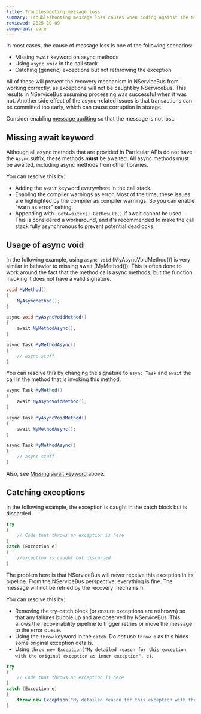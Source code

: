 ```yaml
---
title: Troubleshooting message loss
summary: Troubleshooting message loss causes when coding against the NServiceBus API
reviewed: 2025-10-09
component: core
---
```

In most cases, the cause of message loss is one of the following scenarios:

- Missing `await` keyword on async methods
- Using `async void` in the call stack
- Catching (generic) exceptions but not rethrowing the exception

All of these will prevent the recovery mechanism in NServiceBus from working correctly, as exceptions will not be caught by NServiceBus. This results in NServiceBus assuming processing was successful when it was not. Another side effect of the async-related issues is that transactions can be committed too early, which can cause corruption in storage.

Consider enabling [message auditing](/nservicebus/operations/auditing.md) so that the message is not lost.

## Missing await keyword

Although all async methods that are provided in Particular APIs do not have the `Async` suffix, these methods **must** be awaited. All async methods must be awaited, including async methods from other libraries.

You can resolve this by:

- Adding the `await` keyword everywhere in the call stack.
- Enabling the complier warnings as error. Most of the time, these issues are highlighted by the compiler as compiler warnings. So you can enable "warn as error" setting.
- Appending with `.GetAwaiter().GetResult()` if await cannot be used. This is considered a workaround, and it's recommended to make the call stack fully asynchronous to prevent potential deadlocks.

## Usage of async void

In the following example, using `async void` (MyAsyncVoidMethod()) is very similar in behavior to missing await (MyMethod()). This is often done to work around the fact that the method calls async methods, but the function invoking it does not have a valid signature.

```c#
void MyMethod()
{
    MyAsyncMethod();
}

async void MyAsyncVoidMethod()
{
    await MyMethodAsync();
}

async Task MyMethodAsync()
{
    // async stuff
}
```

You can resolve this by changing the signature to `async Task` and `await` the call in the method that is invoking this method. 

```c#
async Task MyMethod()
{
    await MyAsyncVoidMethod();
}

async Task MyAsyncVoidMethod()
{
    await MyMethodAsync();
}

async Task MyMethodAsync()
{
    // async stuff
}
```
Also, see [Missing await keyword](#missing-await-keyword) above.

## Catching exceptions

In the following example, the exception is caught in the catch block but is discarded.

```c#
try
{
    // Code that throws an exception is here
}
catch (Exception e)
{
    //exception is caught but discarded
}
```

The problem here is that NServiceBus will never receive this exception in its pipeline. From the NServiceBus perspective, everything is fine. The message will not be retried by the recovery mechanism.

You can resolve this by:

- Removing the try-catch block (or ensure exceptions are rethrown) so that any failures bubble up and are observed by NServiceBus. This allows the recoverability pipeline to trigger retries or move the message to the error queue.
- Using the `throw` keyword in the `catch`. Do *not* use `throw e` as this hides some original exception details.
- Using `throw new Exception("My detailed reason for this exception with the original exception as inner exception", e)`.
```c#
try
{
    // Code that throws an exception is here
}
catch (Exception e)
{
    throw new Exception("My detailed reason for this exception with the original exception as inner exception", e)
}
```

